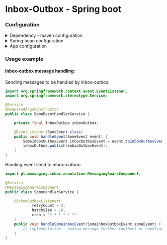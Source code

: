 # Inbox-Outbox - Spring boot

### Configuration
<details>
    <summary>Dependency - maven configuration</summary>

Following repository has to be added:
```xml
<repositories>
    <repository>
        <id>Self hosted nexus</id>
        <url>https://nexus.shane3102.pl/repository/maven-releases/</url>
    </repository>
</repositories>
```

Dependency:
```xml
<dependency>
    <groupId>pl.shane3102.messaging</groupId>
    <artifactId>inbox-outbox-spring-boot</artifactId>
    <version>${inbox-outbox.version}</version>
</dependency>
```
</details>

<details>
    <summary>Spring bean configuration</summary>

Bean `InboxOutbox` has to be registered:
```java
@Configuration
public class InboxOutboxBeanConfiguration extends InboxOutboxConfiguration {

    public InboxOutboxBeanConfiguration(@NotNull ApplicationContext applicationContext) {
        super(applicationContext);
    }

    @Bean
    InboxOutbox inboxOutbox(
        ScheduledTaskRegistrar scheduledTaskRegistrar,
        LoadMessages loadMessages,
        SaveMessage saveMessage,
        DeleteMessage deleteMessage,
        ApplicationContext applicationContext
    ) {
        return new InboxOutbox(
            scheduledTaskRegistrar,
            loadMessages,
            saveMessage,
            deleteMessage,
            applicationContext
        );
    }
}
```

It is recommended to implement interfaces `LoadMessages`, `SaveMessage` and `DeleteMessage`
default implementations are working based on in-memory repository
    

</details>

<details>
  <summary>App configuration</summary>

Folowing annotation has to be present in class starting Spring boot

```java
@EnableScheduling
```

</details>

### Usage example

#### Inbox-outbox message handling:

Sending messages to be handled by inbox-outbox:
```java
import org.springframework.context.event.EventListener;
import org.springframework.stereotype.Service;

@Service
@RequiredArgsConstructor
public class SomeEventHandlerService {

    private final InboxOutbox inboxOutbox;

    @EventListener(SomeEvent.class)
    public void handleEvent(SomeEvent event) {
        SomeInboxOutboxEvent inboxOutboxEvent = event.toInboxOutboxEvent();
        inboxOutbox.publish(inboxOutboxEvent);
    }
}

```

Handing event send to inbox-outbox:
```java
import pl.messaging.inbox.annotation.MessagingAwareComponent;

@Service
@MessagingAwareComponent
public class SomeHandlerService {

    @InboxOutboxListener(
            retryCount = 2,
            batchSize = 10,
            cron = "* * * * * *"
    )
    public void handleSomeInboxEvent(SomeInboxOutboxEvent someEvent) {
        // implementation - seding message further (outbox) or handling message and saving result (inbox)
    }
}
```
